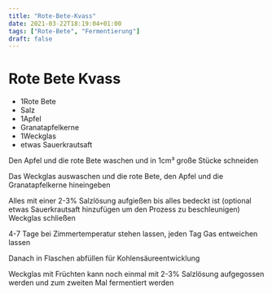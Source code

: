 ```yaml
---
title: "Rote-Bete-Kvass"
date: 2021-03-22T18:19:04+01:00
tags: ["Rote-Bete", "Fermentierung"]
draft: false
---
```



Rote Bete Kvass
============ 

- 1Rote Bete
- Salz
- 1Apfel
- Granatapfelkerne
- 1Weckglas
- etwas Sauerkrautsaft

Den Apfel und die rote Bete waschen und in 1cm³ große Stücke schneiden

Das Weckglas auswaschen und die rote Bete, den Apfel und die Granatapfelkerne hineingeben

Alles mit einer 2-3% Salzlösung aufgießen bis alles bedeckt ist (optional etwas Sauerkrautsaft hinzufügen um den Prozess zu beschleunigen) Weckglas schließen

4-7 Tage bei Zimmertemperatur stehen lassen, jeden Tag Gas entweichen lassen

Danach in Flaschen abfüllen für Kohlensäureentwicklung

Weckglas mit Früchten kann noch einmal mit 2-3% Salzlösung aufgegossen werden und zum zweiten Mal fermentiert werden



